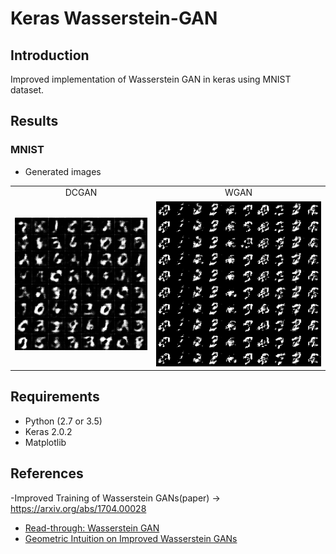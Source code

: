 # Keras Wasserstein-GAN

## Introduction
Improved implementation of Wasserstein GAN in keras using MNIST dataset.


## Results
### MNIST
* Generated images

<table align='center'>
<tr align='center'>
<td> DCGAN</td>
<td> WGAN</td>
</tr>
<tr>
<td><img src = 'results/DCGAN_animation.gif'>
<td><img src = 'results/WCGAN_animation.gif'>
</tr>
</table>

## Requirements

 - Python (2.7 or 3.5)
 - Keras 2.0.2
 - Matplotlib

## References

-Improved Training of Wasserstein GANs(paper) -> https://arxiv.org/abs/1704.00028
- [Read-through: Wasserstein GAN](https://www.alexirpan.com/2017/02/22/wasserstein-gan.html)
- [Geometric Intuition on Improved Wasserstein GANs](http://lernapparat.de/improved-wasserstein-gan)
